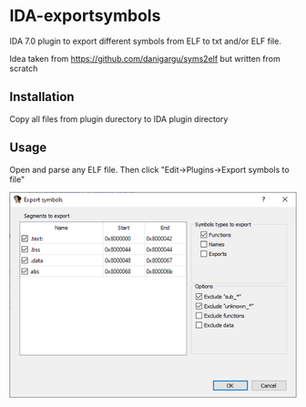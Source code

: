 # IDA-exportsymbols
IDA 7.0 plugin to export different symbols from ELF to txt and/or ELF file.

Idea taken from https://github.com/danigargu/syms2elf but written from scratch

## Installation

Copy all files from plugin durectory to IDA plugin directory

## Usage

Open and parse any ELF file. Then click "Edit->Plugins->Export symbols to file"

![Main dialog](/img/main.png)
